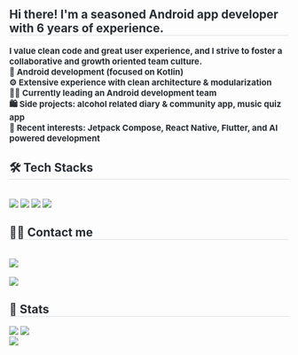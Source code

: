 <div style="text-align: left;"> 
    <h2 style="border-bottom: 1px solid #d8dee4; color: #282d33;"> Hi there! I'm a seasoned Android app developer with 6 years of experience. </h2>  
    <div style="font-weight: 700; font-size: 15px; text-align: left; color: #282d33;"> I value clean code and great user experience, and I strive to foster a collaborative and growth oriented team culture.</li></li><br/>📱 Android development (focused on Kotlin)<br/></li>⚙️ Extensive experience with clean architecture & modularization<br/></li>🧑‍💻 Currently leading an Android development team<br/></li>🛍️ Side projects: alcohol related diary & community app, music quiz app<br/></li>🌱 Recent interests: Jetpack Compose, React Native, Flutter, and AI powered development </div> 
    </div>
    <div style="text-align: left;">
    <h2 style="border-bottom: 1px solid #d8dee4; color: #282d33;"> 🛠️ Tech Stacks </h2> <br> 
    <div style="margin: ; text-align: left;" "text-align: left;"> <img src="https://img.shields.io/badge/Android-3DDC84?style=for-the-badge&logo=Android&logoColor=white">
          <img src="https://img.shields.io/badge/Flutter-02569B?style=for-the-badge&logo=Flutter&logoColor=white">
          <img src="https://img.shields.io/badge/Java-007396?style=for-the-badge&logo=Java&logoColor=white">
          <img src="https://img.shields.io/badge/ReactNative-61DAFB?style=for-the-badge&logo=React&logoColor=white">
          </div>
    </div>
    <div style="text-align: left;">
    <h2 style="border-bottom: 1px solid #d8dee4; color: #282d33;"> 🧑‍💻 Contact me </h2> <br> 
    <div style="text-align: left;"> <a href=mailto:manjee.official@gmail.com> <img src="https://img.shields.io/badge/Gmail-EA4335?style=for-the-badge&logo=Gmail&logoColor=white&link=mailto:manjee.official@gmail.com"> </a>
          </div>  <br> 
    <div style="text-align: left;"> <a href="https://hits.seeyoufarm.com"> <img src="https://hits.seeyoufarm.com/api/count/incr/badge.svg?url=https%3A%2F%2Fgithub.com%2Fmanjees%2F&count_bg=%23000000&title_bg=%23000000&icon=github.svg&icon_color=%23FFFFFF&title=GitHub&edge_flat=false"/></a>
       </div> 
    </div>
    <div style="text-align: left;"> 
    <h2 style="border-bottom: 1px solid #d8dee4; color: #282d33;"> 🏅 Stats </h2> <div style="text-align: left;"> <img src="https://github-readme-stats.vercel.app/api?username=manjees&bg_color=180,00000000,&title_color=000000&text_color=000000"
         /> <img src="https://github-readme-stats.vercel.app/api/top-langs/?username=manjees&layout=compact&bg_color=180,00000000,&title_color=000000&text_color=000000"
           /> </div> 
        <div><img src="https://leetcard.jacoblin.cool/manjees" /></div>
    </div>

    
